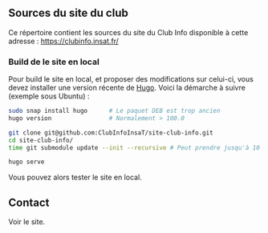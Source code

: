 ## Sources du site du club
Ce répertoire contient les sources du site du Club Info disponible à cette adresse : https://clubinfo.insat.fr/

### Build de le site en local
Pour build le site en local, et proposer des modifications sur celui-ci, vous devez installer une version récente de [Hugo](https://gohugo.io/). Voici la démarche à suivre (exemple sous Ubuntu) :
```bash
sudo snap install hugo      # Le paquet DEB est trop ancien
hugo version                # Normalement > 100.0

git clone git@github.com:ClubInfoInsaT/site-club-info.git
cd site-club-info/
time git submodule update --init --recursive # Peut prendre jusqu'à 10 min.

hugo serve
```
Vous pouvez alors tester le site en local.

## Contact
Voir le site.
